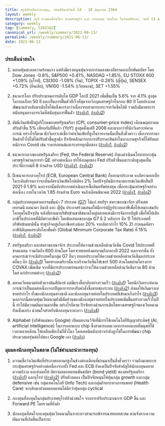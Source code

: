```yaml
---
title: สรุปประเด็นการลงทุน, ก่อนสัปดาห์วันที่ 14 - 18 มิถุนายน 2564
layout: weekly
description: สรุป ความเคลื่อนไหว ทางเศรษฐกิจ และ การลงทุน รอบโลก ในรอบสัปดาห์, วันที่ 13 มิถุนายน 2564
category: weekly
tag: [summary, Y2021Q2]
canonical_url: /weekly/summary/2021-06-13/
permalink: /weekly/summary/2021-06-13/
date: 2021-06-13
---
```


### ประเด็นน่าสนใจ

1. ตลาดหุ้นชะลอความร้อนแรง แต่ยังมีแรงหนุนหุ้นจากการลดลงของอัตราดอกเบี้ยพันธบัตร โดย Dow Jones -0.8%, S&P500 +0.41%, NASDAQ +1.85%, EU STOXX 600 +1.09% (ยุโรป), CSI300 -1.09% (จีน), TOPIX -0.26% (ญี่ปุ่น), SENSEX +0.72% (อินเดีย), VN100 -1.54% (เวียดนาม), SET +1.55%

2. ธนาคารโลก ปรับประมาณการเติบโต GDP โลกปี 2021 เพิ่มขึ้นเป็น 5.6% จาก 4.1% สูงสุดในรอบเกือบ 50 ปี และเป็นการฟื้นตัวที่เร็วที่สุดจากวิกฤตเศรษฐกิจในรอบ 80 ปี โดยประเทศพัฒนาแล้วกลับมาเติบโตได้แข็งแกร่งกว่าเนื่องจากสามารถกระจายวัคซีนได้ดี รวมถึงมีมาตรการสนับสนุนทางการเงินที่สนับสุนการฟื้นตัว ([อ้างอิง1](https://news.yahoo.com/world-bank-sees-5-6-133321781.html), [อ้างอิง2](https://www.kaohoon.com/news/international/452145)) 

3. ดัชนีเงินเฟ้อฝั่งผู้บริโภคของสหรัฐอเมริกา (CPI, consumer-price index) เดือนพฤศภาคม ปรับตัวขึ้น 5% เทียบกับปีที่แล้ว (YoY) สูงสุดตั้งแต่ปี 2008 และมากกว่าที่นักวิเคราะห์คาดการณ์ อย่างไรก็ตาม นักวิเคราะห์เชื่อว่าค่าเงินเฟ้อที่สูงในรายงานนั้นเป็นสิ่งชั่วคราว เนื่องจากราคาสินค้าทั่วไปไม่ได้ปรับตัวขึ้นสูงนัก ปัจจัยหลักมาจากการปรับราคาสินค้าในบางภาคธุรกิจที่ได้รับผลหนักจาก Covid เช่น ราคารถยนต์และระบรรทุกมือสอง ([อ้างอิง1](https://www.cnbc.com/2021/06/10/cpi-may-2021.html), [อ้างอิง2](https://www.wsj.com/articles/us-inflation-consumer-price-index-may-2021-11623288303))

4. ธนาคารกลางของสหรัฐอเมริกา (Fed, the Federal Reserve) ยังคงดำเนินนโยบายกระตุ้นเศรษฐกิจผ่านการทำ QE อย่างต่อเนื่อง ทำให้งบดุลของ Fed ปรับตัวขึ้นแตะระดับสูงสุดเป็นประวัติการณ์ที่ 8 ล้านล้าน USD ([อ้างอิง1](https://www.finnomena.com/taspong/news-update-11-06-2021/), [อ้างอิง2](https://www.reuters.com/business/fed-balance-sheet-tops-8-trillion-first-time-data-2021-06-10/)) 

5. ฝั่งธนาคารกลางยุโรป (ECB, European Central Bank) ก็ออกมาประกาศ คงอัตราดอกเบี้ยในระดับต่ำจนกว่าจะเห็นอัตราเงินเฟ้อใกล้เคียง 2% โดยปัจจุบันมีการคาดการณ์เงินเฟ้อสิ้นปี 2021 ที่ 1.9% นอกจากนั้นยังประกาศดำเนินการซื้อสินทรัพย์ลงทุน เพื่อกระตุ้นเศรษฐกิจอย่างต่อเนื่อง ภายในวงเงิน 1.85 ล้านล้าน Euro จนถึงเดือนมีนาคม 2022 ([อ้างอิง1](https://www.ecb.europa.eu/press/pr/date/2021/html/ecb.mp210610~b4d5381df0.en.html), [อ้างอิง2](https://www.cnbc.com/2021/06/10/european-central-bank-meeting-june-2021-economic-projections.html)) 

6. กลุ่มประเทศอุตสาหกรรมชั้นนำ 7 ประเทศ ([G7](https://en.wikipedia.org/wiki/Group_of_Seven)) ได้แก่ สหรัฐฯ สหราชอาณาจักร ฝรั่งเศส เยอรมนี แคนาดา อิตาลี และ ญี่ปุ่น ประกาศร่วมเสนอให้มีการปฏิรูประบบภาษีเพื่อให้เหมาะสมกับโลกยุคในปัจจุบัน หลังที่ผ่านมาบริษัทข้ามชาติขนาดใหญ่หลายแห่งมีการจัดการบัญชี เพื่อให้ไปเสียภาษีในประเทศที่มีอัตราภาษีต่ำ โดยข้อเสนอของกลุ่ม G7 มี 2 หลักการ คือ 1) ให้ประเทศที่บริษัทข้ามชาตินั้น ทำธุรกิจอยู่เก็บภาษีอย่างน้อย 20% จากอัตรากำไร 10% 2) กำหนดอัตราภาษีนิติบุคคลระดับโลกขั้นต่ำ (Global Minimum Corporate Tax Rate) ที่ 15% ([อ้างอิง1](https://www.cnbc.com/2021/06/11/biden-and-g-7-leaders-will-endorse-a-global-minimum-corporate-tax.html), [อ้างอิง2](https://www.theguardian.com/world/2021/jun/07/g7-tax-reform-what-has-been-agreed-and-which-companies-will-it-affect))

7. สหรัฐอเมริกา และสหราชอาณาจักร ประกาศให้ความช่วยเหลือด้านวัคซีน Covid ให้ประเทศที่ขาดแคลน รวมกันถึง 600 ล้านโดส โดยจะทยอยส่งมอบจนถึงกลางปี 2022 นอกจากนั้น ยังคาดการณ์ว่าจะมีประเทศในกลุ่ม G7 อื่นๆ ทยอยประกาศให้ความช่วยเหลือด้านวัคซีนแก่ประเทศอื่นๆ อีก ([อ้างอิง1](https://www.bbc.com/news/57427877)) 
โดยทางอเมริกานั้นจะบริจาควัคซีนไฟเซอร์ 500 ล้านโดสผ่านโครงการ COVAX เพิ่มเติม จากที่มีการประกาศก่อนหน้าว่าจะให้ความช่วยเหลือด้านวัคซีนรวม 80 ล้านโดส แก่ประเทศต่างๆ ([อ้างอิง2](https://www.whitehouse.gov/briefing-room/statements-releases/2021/06/10/fact-sheet-president-biden-announces-historic-vaccine-donation-half-a-billion-pfizer-vaccines-to-the-worlds-lowest-income-nations/))

8. ตลาดเวียดนามย่อตัวแรงต้นสัปดาห์ แต่มีแรงซื้อกลับอย่างรวดเร็ว ([อ้างอิง1](https://www.intellasia.net/vietnam-stock-market-set-to-recover-after-deep-slump-919215)) โดยนักวิเคราะห์คาดการณ์ว่าเป็นผลต่อเนื่องจากปัญหาการรองรับคำสั่งซื้อขายของระบบ ([อ้างอิง2](https://www.intellasia.net/main-bourse-stuck-for-over-an-hour-918036)) ส่งผลให้เกิดแรงเทขายทำกำไร ทั้งของนักลงทุนต่างชาติ และนักลงทุนรายย่อยในประเทศที่เข้ามาเก็งกำไร ([อ้างอิง3](https://www.intellasia.net/vn-index-loses-nearly-39-points-due-to-strong-selling-pressure-918646)) นอกจากนี้ตลาดหุ้นเวียดนามยังมีสัดส่วนของนักลงทุนรายย่อยในประเทศเพิ่มขึ้นอย่างรวดเร็วในปีนี้ ทำให้มีความผันผวนมากขึ้น อย่างไรก็ตาม ปัจจัยทางด้านการเติบโตทางเศรษฐกิจของเวียดนามยังแข็งแกร่ง น่าสนใจสำหรับนักลงทุนระยะยาว ([อ้างอิง4](https://www.intellasia.net/domestic-funds-report-impressive-growth-918647))

9. Alphabet (บริษัทแม่ของ Google) เปิดเผยงานวิจัยที่มีการใช้เทคโนโลยีปัญญาประดิษฐ์ (AI, artificial intelligence) ในการออกแบบ chip ซึ่งสามารถลดเวลาการออกแบบที่มนุษย์ใช้เวลาหลายเดือน ให้เหลือเพียงไม่กี่ชั่วโมง โดยเทคนิคดังกล่าวกำลังถูกใช่ในการพัฒนา chip ประมวลผลรุ่นต่อไปของ Google เอง ([อ้างอิง](https://www.theverge.com/2021/6/10/22527476/google-machine-learning-chip-design-tpu-floorplanning)) 



### มุมมองนักลงทุนในตลาด (ไม่ใช่คำแนะนำการลงทุน)

1. ความเชื่อว่าเงินเฟ้อที่ประกาศออกมาสูงในช่วงสองเดือนที่ผ่านมาเป็นสิ่งชั่วคราว รวมถึงมาตรการกระตุ้นเศรษฐกิจอย่างต่อเนื่องจากทั้ง Fed และ ECB ยังคงเป็นปัจจัยสำคัญให้นักลงทุนคลายความกังวล และส่งผลให้ อัตราผลตอบแทนพันธบัตร (bond yield) ของสหรัฐอเมริกา ([อ้างอิง1](https://www.cnbc.com/quotes/US10Y)) และยุโรป ([อ้างอิง2](https://ycharts.com/indicators/10year_eurozone_central_government_bond_par_yield_curve)) ปรับตัวลดลง เป็นปัจจัยหนุนให้หุ้นกลุ่ม growth และกลุ่ม defensive เช่น กลุ่มเทคโนโลยี (Info Tech) และกลุ่มกิจการทางการแพทย์ (Health Care) จะกลับมาทำผลตอบแทนได้ดีกว่าหุ้นกลุ่ม cyclical

2. กองทุนที่ลงทุนในกลุ่มประเทศยุโรปยังน่าสนใจ จากการปรับประมาณการ GDP ขึ้น และ Forward PE โดยรวมที่ยังต่ำ

3. นักลงทุนที่สนใจกองทุนหุ้นเวียดนามในระยะยาวสามารถพิจารณาทยอยสะสม ตามจังหวะความผันผวนที่เกิดขึ้นเป็นระยะ
